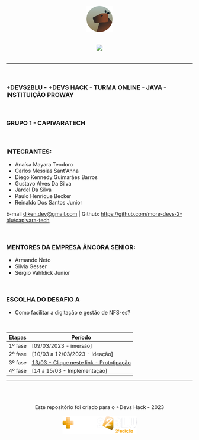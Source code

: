 <div align="center"> 
  <p align='center'> 
   <img src="media/capivara.png" height="70"/><br><br>
     
   <img src="https://forthebadge.com/images/badges/built-with-love.svg"/><br><br>
</div>

---------------
<br>

###  +DEVS2BLU - +DEVS HACK - TURMA ONLINE - JAVA - INSTITUIÇÃO PROWAY
<br>

### GRUPO 1 - CAPIVARATECH 
<br> 

### INTEGRANTES: 

- Anaísa Mayara Teodoro
- Carlos Messias Sant'Anna
- Diego Kennedy Guimarães Barros
- Gustavo Alves Da Silva
- Jardel Da Silva
- Paulo Henrique Becker
- Reinaldo Dos Santos Junior

E-mail diken.dev@gmail.com    | Github: https://github.com/more-devs-2-blu/capivara-tech 

<br>

### MENTORES DA EMPRESA  ÂNCORA SENIOR: 

- Armando Neto
- Silvia Gesser
- Sérgio Vahldick Junior

<br>

### ESCOLHA DO DESAFIO A  

- Como facilitar a digitação e gestão de NFS-es?
<br>

| Etapas | Período |
| ------ | ------ |
| 1º fase | [09/03/2023 - imersão] |
| 2º fase | [10/03 a 12/03/2023 - Ideação] |
| 3º fase | [13/03 - Clique neste link - Prototipação](https://github.com/more-devs-2-blu/capivara-tech/tree/main/documentacoes) |
| 4º fase | [14 a 15/03 - Implementação] |


---------------
  
  
 <!-- fim readme -->

<div align="center">
 <p>
 <br>
 
   <br><strong><Repo-Name></strong>Este repositório foi criado para o +Devs Hack - 2023
  <p>
 </div>
   
 <div align="center">
  <img src="media/logo-devs2blu.png" width="200" height="50"/>
 </div>
